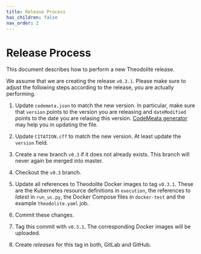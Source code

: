```yaml
---
title: Release Process
has_children: false
nav_order: 2
---
```


# Release Process

This document describes how to perform a new Theodolite release.

We assume that we are creating the release `v0.3.1`. Please make sure to adjust
the following steps according to the release, you are actually performing.

1. Update `codemeta.json` to match the new version. In particular, make sure that `version` points to the version you are releasing and `dateModified` points to the date you are relasing this version. [CodeMeata generator](https://codemeta.github.io/codemeta-generator/) may help you in updating the file.

2. Update `CITATION.cff` to match the new version. At least update the `version` field.

3. Create a new branch `v0.3` if it does not already exists. This branch will never
again be merged into master.

4. Checkout the `v0.3` branch.

5. Update all references to Theodolite Docker images to tag `v0.3.1`. These are the Kubernetes resource definitions in
`execution`, the references to *latest* in `run_uc.py`, the Docker Compose files in `docker-test` and the example `theodolite.yaml` job.

6. Commit these changes.

7. Tag this commit with `v0.3.1`. The corresponding Docker images will be uploaded.

8. Create *releases* for this tag in both, GitLab and GitHub.
